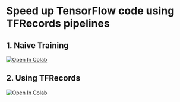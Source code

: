 # Speed up TensorFlow code using TFRecords pipelines 

## 1. Naive Training 
[![Open In Colab](https://colab.research.google.com/assets/colab-badge.svg)](https://colab.research.google.com/github.com/jlaihong/Speed-up-TensorFlow-code-using-TFRecords/blob/main/1_naive_training.ipynb)

## 2. Using TFRecords
[![Open In Colab](https://colab.research.google.com/assets/colab-badge.svg)](https://colab.research.google.com/github.com/jlaihong/Speed-up-TensorFlow-code-using-TFRecords/blob/main/2_using_TFRecords_and_pipelines.ipynb)

